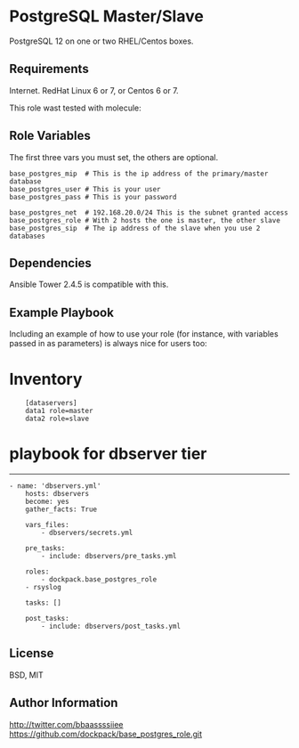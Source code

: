 PostgreSQL Master/Slave
=========

PostgreSQL 12 on one or two RHEL/Centos boxes.

Requirements
------------
Internet. RedHat Linux 6 or 7, or Centos 6 or 7.

This role wast tested with molecule:


Role Variables
--------------
The first three vars you must set, the others are optional.

    base_postgres_mip  # This is the ip address of the primary/master database
    base_postgres_user # This is your user
    base_postgres_pass # This is your password

    base_postgres_net  # 192.168.20.0/24 This is the subnet granted access
    base_postgres_role # With 2 hosts the one is master, the other slave
    base_postgres_sip  # The ip address of the slave when you use 2 databases


Dependencies
------------
Ansible Tower 2.4.5 is compatible with this.

Example Playbook
----------------

Including an example of how to use your role (for instance, with variables
passed in as parameters) is always nice for users too:

# Inventory

		[dataservers]
		data1 role=master
		data2 role=slave

# playbook for dbserver tier
  ---
	- name: 'dbservers.yml'
		hosts: dbservers
		become: yes
		gather_facts: True

		vars_files:
			- dbservers/secrets.yml

		pre_tasks:
			- include: dbservers/pre_tasks.yml

		roles:
			- dockpack.base_postgres_role
		- rsyslog

		tasks: []

		post_tasks:
			- include: dbservers/post_tasks.yml

License
-------

BSD, MIT

Author Information
------------------
http://twitter.com/bbaassssiiee
https://github.com/dockpack/base_postgres_role.git

